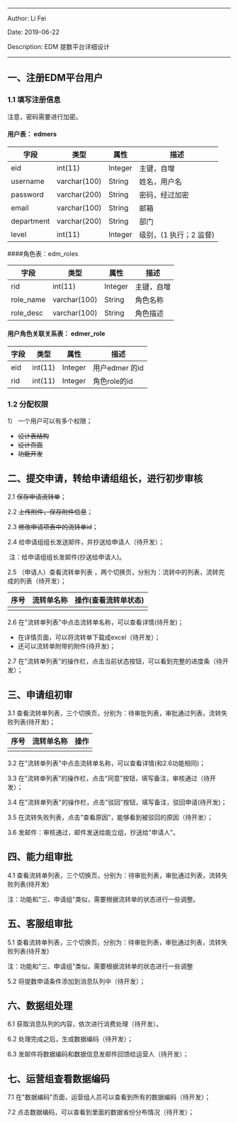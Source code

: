 ----

Author: Li Fei

Date: 2019-06-22

Description: EDM 提数平台详细设计

---

##  一、注册EDM平台用户

### 1.1 填写注册信息

注意，密码需要进行加密。

#### 用户表： edmers

| 字段       | 类型         | 属性    | 描述                   |
| ---------- | ------------ | ------- | ---------------------- |
| eid        | int(11)      | Integer | 主键，自增             |
| username   | varchar(100) | String  | 姓名，用户名           |
| password   | varchar(200) | String  | 密码，经过加密         |
| email      | varchar(100) | String  | 邮箱                   |
| department | varchar(200) | String  | 部门                   |
| level      | int(11)      | Integer | 级别，(1 执行；2 监督) |



####角色表：edm_roles

| 字段      | 类型         | 属性    | 描述       |
| --------- | ------------ | ------- | ---------- |
| rid       | int(11)      | Integer | 主键，自增 |
| role_name | varchar(100) | String  | 角色名称   |
| role_desc | varchar(100) | String  | 角色描述   |



#### 用户角色关联关系表：  edmer_role

| 字段 | 类型    | 属性    | 描述           |
| ---- | ------- | ------- | -------------- |
| eid  | int(11) | Integer | 用户edmer 的id |
| rid  | int(11) | Integer | 角色role的id   |

### 1.2 分配权限

1） 一个用户可以有多个权限；



- ~~设计表结构~~
- ~~设计页面~~
- ~~功能开发~~

## 二、提交申请，转给申请组组长，进行初步审核

2.1 ~~保存申请流转单~~；

2.2 ~~上传附件，保存附件信息~~；

2.3 ~~修改申请项表中的流转单id~~；

2.4 给申请组组长发送邮件，并抄送给申请人（待开发）；

​     注：给申请组组长发邮件(抄送给申请人)。

2.5 （申请人）查看流转单列表 ，两个切换页，分别为：流转中的列表，流转完成的列表（待开发）；

| 序号 | 流转单名称 | 操作(查看流转单状态) |
| ---- | ---------- | -------------------- |
|      |            |                      |

2.6 在"流转单列表"中点击流转单名称，可以查看详情(待开发)；

- 在详情页面，可以将流转单下载成excel（待开发）；
- 还可以流转单附带的附件(待开发)；

2.7 在"流转单列表"的操作栏，点击当前状态按钮，可以看到完整的进度条（待开发）；



## 三、申请组初审

3.1 查看流转单列表，三个切换页，分别为：待审批列表，审批通过列表，流转失败列表(待开发)；

| 序号 | 流转单名称 | 操作 |
| ---- | ---------- | ---- |
|      |            |      |

3.2 在"流转单列表"中点击流转单名称，可以查看详情(和2.6功能相同)；

3.3 在"流转单列表"的操作栏，点击"同意"按钮，填写备注，审核通过（待开发）；

3.4 在"流转单列表"的操作栏，点击"驳回"按钮，填写备注，驳回申请(待开发)；

3.5 在流转失败列表，点击"查看原因"，能够看到被驳回的原因（待开发）；

3.6 发邮件：审核通过，邮件发送给能立组，抄送给"申请人"。

## 四、能力组审批

4.1 查看流转单列表，三个切换页，分别为：待审批列表，审批通过列表，流转失败列表(待开发)

注：功能和"三、申请组"类似，需要根据流转单的状态进行一些调整。





## 五、客服组审批

5.1 查看流转单列表，三个切换页，分别为：待审批列表，审批通过列表，流转失败列表(待开发)

注：功能和"三、申请组"类似，需要根据流转单的状态进行一些调整

5.2 将提数申请条件添加到消息队列中（待开发）；

## 六、数据组处理

6.1 获取消息队列的内容，依次进行消费处理（待开发）。

6.2 处理完成之后，生成数据编码（待开发）；

6.3 发邮件将数据编码和数据信息发邮件回馈给运营人（待开发）；



## 七、运营组查看数据编码

7.1 在"数据编码"页面，运营组人员可以查看到所有的数据编码（待开发）；

7.2 点击数据编码，可以查看到里面的数据省份分布情况（待开发）；

